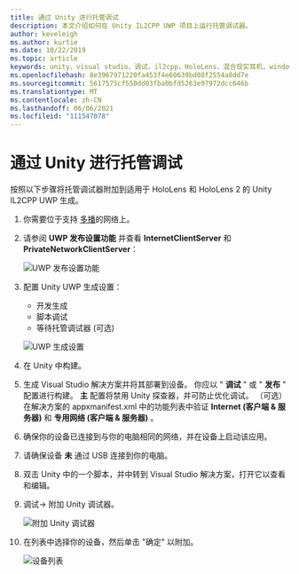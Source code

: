 ```yaml
---
title: 通过 Unity 进行托管调试
description: 本文介绍如何在 Unity IL2CPP UWP 项目上运行托管调试器。
author: keveleigh
ms.author: kurtie
ms.date: 10/22/2019
ms.topic: article
keywords: unity，visual studio，调试，il2cpp，HoloLens，混合现实耳机，windows mixed reality 耳机，虚拟现实耳机，UWP
ms.openlocfilehash: 8e3967971220fa453f4e60639bd08f2554a8dd7e
ms.sourcegitcommit: 5617575cf550dd03fba0bfd5263e97972dcc646b
ms.translationtype: MT
ms.contentlocale: zh-CN
ms.lasthandoff: 06/06/2021
ms.locfileid: "111547078"
---
```

# <a name="managed-debugging-with-unity"></a>通过 Unity 进行托管调试

按照以下步骤将托管调试器附加到适用于 HoloLens 和 HoloLens 2 的 Unity IL2CPP UWP 生成。

1. 你需要位于支持 [多播](https://en.wikipedia.org/wiki/Multicast)的网络上。
2. 请参阅 **UWP 发布设置功能** 并查看 **InternetClientServer** 和 **PrivateNetworkClientServer**：

    ![UWP 发布设置功能](images/il2cpp-debugging-capabilities.png)

3. 配置 Unity UWP 生成设置：
    - 开发生成
    - 脚本调试
    - 等待托管调试器 (可选) 

    ![UWP 生成设置](images/il2cpp-debugging-build.png)

4. 在 Unity 中构建。
5. 生成 Visual Studio 解决方案并将其部署到设备。 你应以 " **调试** " 或 " **发布** " 配置进行构建。 **主** 配置将禁用 Unity 探查器，并可防止优化调试。 （可选）在解决方案的 appxmanifest.xml 中的功能列表中验证 **Internet (客户端 & 服务器)** 和 **专用网络 (客户端 & 服务器)** 。
6. 确保你的设备已连接到与你的电脑相同的网络，并在设备上启动该应用。
7. 请确保设备 **未** 通过 USB 连接到你的电脑。
8. 双击 Unity 中的一个脚本，并中转到 Visual Studio 解决方案，打开它以查看和编辑。
9. 调试-> 附加 Unity 调试器。

    ![附加 Unity 调试器](images/il2cpp-debugging-attach.png)

10. 在列表中选择你的设备，然后单击 "确定" 以附加。

    ![设备列表](images/il2cpp-debugging-machines.png)
